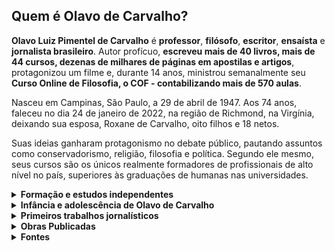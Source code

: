 ## Quem é Olavo de Carvalho?

**Olavo Luiz Pimentel de Carvalho** é **professor**, **filósofo**, **escritor**, **ensaísta** e **jornalista brasileiro**. Autor profícuo, **escreveu mais de 40 livros, mais de 44 cursos, dezenas de milhares de páginas em apostilas e artigos**, protagonizou um filme e, durante 14 anos, ministrou semanalmente seu **Curso Online de Filosofia, o COF - contabilizando mais de 570 aulas**.

Nasceu em Campinas, São Paulo, a 29 de abril de 1947. Aos 74 anos, faleceu no dia 24 de janeiro de 2022, na região de Richmond, na Virgínia, deixando sua esposa, Roxane de Carvalho, oito filhos e 18 netos.

Suas ideias ganharam protagonismo no debate público, pautando assuntos como conservadorismo, religião, filosofia e política. Segundo ele mesmo, seus cursos são os únicos realmente formadores de profissionais de alto nível no país, superiores às graduações de humanas nas universidades.

<details>
  <summary><b>Formação e estudos independentes</b></summary>
Olavo de Carvalho teve sua formação filosófica a partir de seus estudos como autodidata. Ainda jovem, buscou o conhecimento por conta própria. Não se viu dependente do conteúdo escolar passado pelos professores regulares das instituições.

Aprendeu sozinho na companhia dos livros e também por meio de conversas com outros intelectuais brasileiros com quem teve contato.
</details>

<details>
  <summary><b>Infância e adolescência de Olavo de Carvalho</b></summary>

Aos dois anos de idade, saiu de Campinas. Na cidade de São Paulo, morou no bairro do Glicério, perto da Praça da Sé.

Seu pai, Luiz Gonzaga de Carvalho, separou-se de sua esposa quando Olavo tinha aproximadamente oito anos. Quando morreu, o filho era ainda adolescente.

Sua mãe, Nicéa Pimentel de Carvalho, era uma pobre operária da indústria gráfica. Morreu aos 99 anos, após uma queda no banheiro seguida de fratura.

Não era filho único, tinha também um irmão e juntos cuidaram da mãe. Tanto ela quanto o pai foram referenciados como sendo muito bons, pessoas excelentes.

Mesmo criado na pobreza e em um bairro com semi-analfabetos, Olavo de Carvalho já se dedicava à alta literatura aos 14 anos de idade, com a qual, por exemplo, já tinha lido a obra completa de Dostoievski.

Ele se recorda de se recusar a ler alguns autores brasileiros indicados no colégio, porque já estava lendo Goethe, autor que descobriu a partir da leitura de Os sofrimentos do jovem Werther.

Autonomamente, formou seu gosto literário por meio da grande literatura mundial. Sendo apenas um adolescente, já tinha lido Dante, Tolstoy, Shakespeare e outros.

Como queria estudar assuntos mais profundos, deixou a escola, onde os professores, segundo afirmou, sequer acompanhavam seu nível. Abandonou o colégio na “4ª série do ginásio”, equivalente à oitava série do ensino fundamental.

</details>

<details>
  <summary><b>Primeiros trabalhos jornalísticos</b></summary>


Olavo de Carvalho começou a sua carreira como jornalista na Empresa Folha da Manhã S/A aos 17 anos. Posteriormente, conseguiu o melhor emprego de jornalismo em São Paulo na época, no Jornal da Tarde.

Foi ensaísta e colunista de diversos veículos: Folha de São Paulo, Bravo!, Planeta, Primeira Leitura, Jornal do Brasil, Jornal da Tarde, O Globo, Época, Zero Hora e Diário do Comércio.

Participou também de jornais como A Gazeta e Estado de São Paulo.

Em seus primeiros anos como jornalista, como tinha uma visão de mundo alinhada à esquerda, desenvolveu-se rapidamente. Olavo foi repórter, copydesk, redator, roteirista e até foi credenciado no Palácio do governo.

Trabalhou em jornais dessa forma entre os seus 17 e 30 anos de idade.

Ainda na década de 70, Olavo desistiu dos empregos no jornalismo e começou a trabalhar como freelancer. O que o levou a perder o interesse não foi nenhuma razão política, mas sim a má conduta moral das pessoas desses ambientes.

Ser freelancer na época era algo tão raro, que ele foi entrevistado para explicar como era isso. Na verdade, os motivos eram práticos. Ele fazia seus próprios horários e ganhava mais do que o dobro que a média dos jornalistas ganhava.

Durante a década de 80, trabalhou para várias revistas, como Nova, Quatro Rodas, Cláudia, etc. Eram revistas de administração pública e privada, de economia, política e temas variados. Em entrevistas, Olavo relata que aceitava o trabalho que aparecia. Foi, inclusive, freelancer da Abril e O Globo.


</details>

<details>
  <summary><b>Obras Publicadas </b></summary>

*   **_Símbolos e mitos no filme “O silêncio dos inocentes”_**. Rio de Janeiro: Instituto de Artes Liberais. 1992.
*   **_Os gêneros literários: seus fundamentos metafísicos_**. 1993.
*   **_O caráter como forma pura da personalidade_**. 1993.
*   **_A nova era e a revolução cultural: Fritjof Capra & Antonio Gramsci_**. Rio de Janeiro: Instituto de Artes Liberais & Stella Caymmi. 1994. \[nota 1\]
*   **_Uma filosofia aristotélica da cultura_**. Rio de janeiro: Instituto de Artes Liberais. 1994.
  - [x] _**O jardim das aflições: de Epicuro à ressurreição de César – Ensaio sobre o materialismo e a religião civil**_. Rio de Janeiro: Diadorim. 1995.
*   _**Aristóteles em nova perspectiva: Introdução à teoria dos quatro discursos**_. Rio de janeiro: Topbooks, 1996.
  - [x] _**O imbecil coletivo: atualidades inculturais brasileiras**_. Rio de Janeiro: Faculdade da Cidade. 1996.
*   **_Como vencer um debate sem precisar ter razão_**. Topbooks, 1997.
*   _**O futuro do pensamento brasileiro. Estudos sobre o nosso lugar no mundo**_. Faculdade da Cidade, 1998.
*   _**O imbecil coletivo II: A longa marcha da vaca para o brejo e, logo atrás dela, os filhos da PUC, as quais obras juntas formam, para ensinança dos pequenos e escarmento dos grandes**_. Rio de Janeiro: Topbooks. 1998.
*   _**O exército na história do Brasil**_. Edição bilíngue (português / inglês). 4 Vols. Rio de Janeiro/Salvador: Biblioteca do Exército e Fundação Odebrecht. 1998.
*   _**Coleção história essencial da filosofia**_. São Paulo: É Realizações. 2002-2006.
*   _**A dialética simbólica – Ensaios reunidos**_. São Paulo: É Realizações. 2006.
*   _**Maquiavel ou a confusão demoníaca**_. São Paulo: Vide Editorial. 2011.
*   _**A filosofia e seu inverso**_. São Paulo: Vide Editorial. 2012.
*   _**Os EUA e a nova ordem** **mundial**._ Alexandre Dugin (co-autor), São Paulo: Vide Editorial, 2012.
*   _**Visões de Descartes. Entre o gênio mau e o espírito da verdade**_. Vide Editorial, 2013.
*   _**O mínimo que você precisa saber para não ser um idiota**_. Felipe Moura Brasil (org.), 467 páginas, Rio de Janeiro: Record, 2013.
*   _**Apoteose da vigarice – Cartas de um terráqueo ao planeta Brasil**_ (Volume I). São Paulo: Vide Editorial, 2013.
*   _**O mundo como jamais funcionou – Cartas de um terráqueo ao planeta Brasil**_ (Volume II). Vide Editorial, 2014.
*   _**A fórmula para enlouquecer o mundo – Cartas de um terráqueo ao planeta Brasil**_ (Volume III). Vide Editorial, 2014.
*   _**A inversão revolucionária em ação – Cartas de um terráqueo ao planeta Brasil**_ (Volume IV). Vide Editorial, 2015.
*   _**O império mundial da burla – Cartas de um terráqueo ao planeta Brasil**_ (Volume V). Vide Editorial, 2016.
*   _**O dever de insultar – Cartas de um terráqueo ao planeta Brasil**_ (Volume VI). Vide Editorial, 2016.
*   _**Breve retrato do Brasil –** **Cartas de um terráqueo ao planeta Brasil**_ (Volume VII). Vide Editorial, 2017.
*   _**Os histéricos no poder – Cartas de um terráqueo ao planeta Brasil**_ (Volume VIII). Vide Editorial, 2018.
*   **_O progresso da ignorância – Cartas de um terráqueo ao planeta Brasil_** (Volume IX). Vide Editorial, 2019.
*   **_A cólera dos imbecis – Cartas de um terráqueo ao planeta Brasil_** (Volume X). Vide Editorial, 2019.
*   _**Mário Ferreira dos Santos: Guia para o estudo de sua obra**_. Vide Editorial, 2020.
*   _**Edmund Husserl: Contra o psicologismo**_. Vide Editorial, 2020.

\*\*\*

Em vias de publicação pela Vide Editorial:

*   **_Introdução à filosofia de Louis Lavelle_**
*   **_A consciência de imortalidade_**

</details>


<details>
  <summary><b>Fontes </b></summary>
  - <a href="https://olavodecarvalho.org/obras-publicadas/">olavodecarvalho.org</a>
  - <a href="https://www.brasilparalelo.com.br/artigos/quem-e-olavo-de-carvalho?gclid=EAIaIQobChMI9PW13t3D9gIVCw2RCh1wSQHUEAMYASAAEgLuz_D_BwE">quem-e-olavo-de-carvalho</a>

</details>
